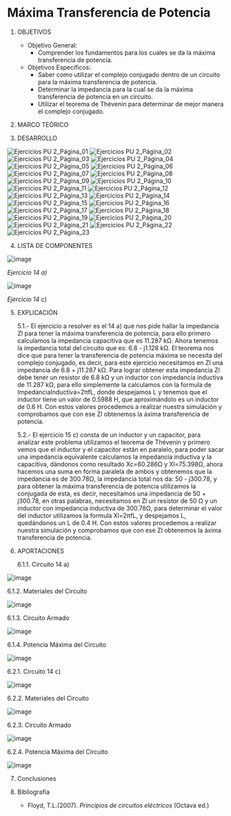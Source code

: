 # Máxima Transferencia de Potencia
1.  OBJETIVOS
    - Objetivo General:
      - Comprender los fundamentos para los cuales se da la máxima transferencia de potencia.
    - Objetivos Específicos:
      - Saber como utilizar el complejo conjugado dentro de un circuito para la máxima transferencia de potencia.
      - Determinar la impedancia para la cual se da la máxima transferencia de potencia en un circuito.
      - Utilizar el teorema de Thévenin para determinar de mejor manera el complejo conjugado.
      
2. MARCO TEÓRICO



3. DESARROLLO

![Ejercicios PU 2_Página_01](https://user-images.githubusercontent.com/75439689/109880709-48267680-7c45-11eb-9b60-26747829168a.jpg)
![Ejercicios PU 2_Página_02](https://user-images.githubusercontent.com/75439689/109880710-48bf0d00-7c45-11eb-8495-7b648cae96c4.jpg)
![Ejercicios PU 2_Página_03](https://user-images.githubusercontent.com/75439689/109880711-48bf0d00-7c45-11eb-85b2-39f062f26da1.jpg)
![Ejercicios PU 2_Página_04](https://user-images.githubusercontent.com/75439689/109880712-48bf0d00-7c45-11eb-9c72-aa65e43ab4aa.jpg)
![Ejercicios PU 2_Página_05](https://user-images.githubusercontent.com/75439689/109880714-4957a380-7c45-11eb-93e0-f7042f1f3ad5.jpg)
![Ejercicios PU 2_Página_06](https://user-images.githubusercontent.com/75439689/109880715-4957a380-7c45-11eb-9899-21f1ab41621a.jpg)
![Ejercicios PU 2_Página_07](https://user-images.githubusercontent.com/75439689/109880716-4957a380-7c45-11eb-8c65-d061381b2493.jpg)
![Ejercicios PU 2_Página_08](https://user-images.githubusercontent.com/75439689/109880718-49f03a00-7c45-11eb-85d7-b4ffe289502e.jpg)
![Ejercicios PU 2_Página_09](https://user-images.githubusercontent.com/75439689/109880720-49f03a00-7c45-11eb-9242-d6d7228dbda7.jpg)
![Ejercicios PU 2_Página_10](https://user-images.githubusercontent.com/75439689/109880723-49f03a00-7c45-11eb-8597-88797448f68d.jpg)
![Ejercicios PU 2_Página_11](https://user-images.githubusercontent.com/75439689/109880725-4a88d080-7c45-11eb-8d75-b6e0f8d8c8c5.jpg)
![Ejercicios PU 2_Página_12](https://user-images.githubusercontent.com/75439689/109880727-4a88d080-7c45-11eb-9db0-b9777fa514d5.jpg)
![Ejercicios PU 2_Página_13](https://user-images.githubusercontent.com/75439689/109880728-4b216700-7c45-11eb-8c04-b3fd38c4ee0c.jpg)
![Ejercicios PU 2_Página_14](https://user-images.githubusercontent.com/75439689/109880729-4b216700-7c45-11eb-97d4-b85fd1f7ab5e.jpg)
![Ejercicios PU 2_Página_15](https://user-images.githubusercontent.com/75439689/109880731-4b216700-7c45-11eb-9ee9-6f556c98fdb2.jpg)
![Ejercicios PU 2_Página_16](https://user-images.githubusercontent.com/75439689/109880733-4bb9fd80-7c45-11eb-9fa9-7a4f65425643.jpg)
![Ejercicios PU 2_Página_17](https://user-images.githubusercontent.com/75439689/109880734-4bb9fd80-7c45-11eb-931a-3aebb764e680.jpg)
![Ejercicios PU 2_Página_18](https://user-images.githubusercontent.com/75439689/109880737-4bb9fd80-7c45-11eb-8172-13f7b53925f1.jpg)
![Ejercicios PU 2_Página_19](https://user-images.githubusercontent.com/75439689/109880739-4c529400-7c45-11eb-8674-1f327bcbdbab.jpg)
![Ejercicios PU 2_Página_20](https://user-images.githubusercontent.com/75439689/109880740-4c529400-7c45-11eb-9c9e-5cf5c759f55d.jpg)
![Ejercicios PU 2_Página_21](https://user-images.githubusercontent.com/75439689/109880742-4c529400-7c45-11eb-84ff-52a71eb92d3d.jpg)
![Ejercicios PU 2_Página_22](https://user-images.githubusercontent.com/75439689/109880704-478de000-7c45-11eb-9520-8c8c8e37d7ae.jpg)
![Ejercicios PU 2_Página_23](https://user-images.githubusercontent.com/75439689/109880708-48267680-7c45-11eb-8353-5be3442b4a22.jpg)

4. LISTA DE COMPONENTES

![image](https://user-images.githubusercontent.com/75439689/109887556-f0d9d380-7c4f-11eb-9c05-1e1f932c03e3.png)

*Ejercicio 14 a)*

![image](https://user-images.githubusercontent.com/75439689/109887613-0949ee00-7c50-11eb-9072-a4000eb4b27c.png)

*Ejercicio 14 c)*

5. EXPLICACIÓN

   5.1.- El ejercicio a resolver es el 14 a) que nos pide hallar la impedancia Zl para tener la máxima transferencia de potencia, para ello primero calculamos la impedancia capacitiva que es 11.287 kΩ. Ahora tenemos la impedancia total del circuito que es: 6.8 - j1.128 kΩ. El teorema nos dice que para tener la transferencia de potencia máxima se necesita del complejo conjugado, es decir, para este ejercicio necesitamos en Zl una impedancia de 6.8 + j11.287 kΩ. Para lograr obtener esta impedancia Zl debe tener un resistor de 6.8 kΩ y un inductor con impedancia inductiva de 11.287 kΩ, para ello simplemente la calculamos con la formula de ImpedanciaInductiva=2πfL, donde despejamos L y tenemos que el inductor tiene un valor de 0.5988 H, que aproximándolo es un inductor de 0.6 H. Con estos valores procedemos a realizar nuestra simulación y comprobamos que con ese Zl obtenemos la áxima transferencia de potencia.
   
   5.2.- El ejercicio 15 c) consta de un inductor y un capacitor, para analizar este problema utilizamos el teorema de Thévenin y primero vemos que el inductor y el capacitor están en paralelo, para poder sacar una impedancia equivalente calculamos la impedancia inductiva y la capacitiva, dándonos como resultado Xc=60.286Ω y Xl=75.398Ω, ahora hacemos una suma en forma paralela de ambos y obtenemos que la impedancia es de 300.78Ω, la impedancia total nos da: 50 - j300.78, y para obtener la máxima transferencia de potencia utilizamos la conjugada de esta, es decir, necesitamos una impedancia de 50 + j300.78, en otras palabras, necesitamos en Zl un resistor de 50 Ω y un inductor con impedancia inductiva de 300.78Ω, para determinar el valor del inductor utilizamos la formula Xl=2πfL, y despejamos L, quedándonos un L de 0.4 H. Con estos valores procedemos a realizar nuestra simulación y comprobamos que con ese Zl obtenemos la áxima transferencia de potencia.
   
6. APORTACIONES

   6.1.1. Circuito 14 a)

![image](https://user-images.githubusercontent.com/75439689/109889063-a443c780-7c52-11eb-8bdd-f0c960168e36.png)

   6.1.2. Materiales del Circuito

![image](https://user-images.githubusercontent.com/75439689/109889231-f4228e80-7c52-11eb-926a-00f27227b7b6.png)

   6.1.3. Circuito Armado

![image](https://user-images.githubusercontent.com/75439689/109889301-14524d80-7c53-11eb-8b20-be4c48a3f660.png)

   6.1.4. Potencia Máxima del Circuito

![image](https://user-images.githubusercontent.com/75439689/109889352-35b33980-7c53-11eb-81d3-e9c3a4d8f86c.png)

   6.2.1. Circuito 14 c)

![image](https://user-images.githubusercontent.com/75439689/109889399-4d8abd80-7c53-11eb-998f-2153f46d7a54.png)

   6.2.2. Materiales del Circuito
 
![image](https://user-images.githubusercontent.com/75439689/109889535-8f1b6880-7c53-11eb-9f78-88742295d905.png)

   6.2.3. Circuito Armado

![image](https://user-images.githubusercontent.com/75439689/109889587-aa867380-7c53-11eb-9313-1ffbd5c22bd6.png)

   6.2.4. Potencia Máxima del Circuito

![image](https://user-images.githubusercontent.com/75439689/109889687-de619900-7c53-11eb-9b6f-59abf885730b.png)

7. Conclusiones



8. Bibliografía

   - Floyd, T.L.(2007). *Principios de circuitos eléctricos* (Octava ed.)
